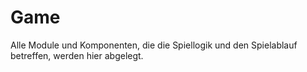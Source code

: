 # Game

Alle Module und Komponenten, die die Spiellogik und den Spielablauf betreffen, werden hier abgelegt.